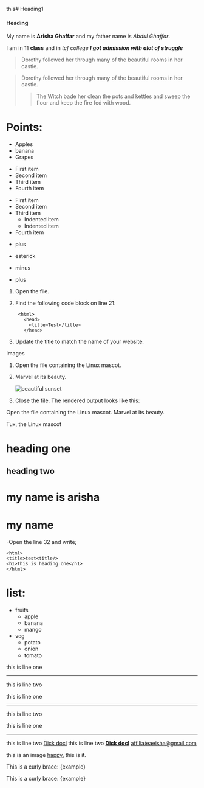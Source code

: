 this# Heading1
#### Heading

My name is **Arisha Ghaffar** and my father name is *Abdul Ghaffar*.

I am in 11 __class__  and in _tcf college_ ***I got admission with alot of struggle*** 

> Dorothy followed her through many of the beautiful rooms in her castle.

 > Dorothy followed her through many of the beautiful rooms in her castle.
>
>> The Witch bade her clean the pots and kettles and sweep the floor and keep the fire fed with wood.

# Points:
- Apples
- banana
- Grapes

* First item
* Second item
* Third item
* Fourth item

- First item
- Second item
- Third item
    - Indented item
    - Indented item
- Fourth item

+ plus
* esterick
- minus
+ plus


1. Open the file.
2. Find the following code block on line 21:

        <html>
          <head>
            <title>Test</title>
          </head>

3. Update the title to match the name of your website.


Images
1. Open the file containing the Linux mascot.
2. Marvel at its beauty.

    ![beautiful sunset](https://img.freepik.com/free-photo/sunset-time-tropical-beach-sea-with-coconut-palm-tree_74190-1075.jpg?semt=ais_hybrid&w=740&q=80)

3. Close the file.
The rendered output looks like this:

Open the file containing the Linux mascot.
Marvel at its beauty.

Tux, the Linux mascot

heading one
============
heading two
-----------

<h1>
 my name is arisha
</h1>

<h1>my name</h1>

-Open the line 32 and write; 
<html>
   <head>
     <title>Test</title>
</head>

```
<html>
<title>test<title/>
<h1>This is heading one</h1>
</html>
```

# list:

- fruits
  - apple
  - banana
  - mango
- veg
  - potato
  - onion
  - tomato
 
this is line one 

---

this is line two

this is line one 

___

this is line two

this is line one 

***

this is line two [Dick docl](https://youtube.com "best engine")
this is line two **[Dick docl](https://youtube.com "best engine")**
<affiliateaeisha@gmail.com>

thia ia an image [happy][1], this is it.

[1]: https://i.pinimg.com/736x/0a/50/d5/0a50d57fb5b8d4678d22dbcb11ce150b.jpg

This is a curly brace: {example}

This is a curly brace: \{example\}

